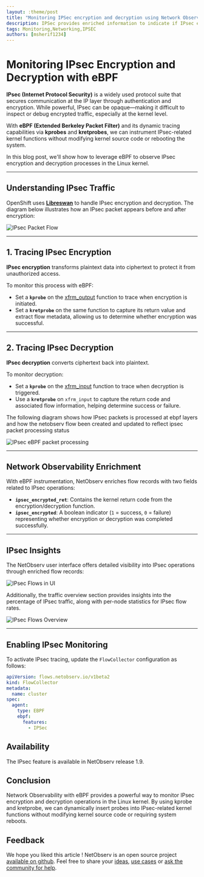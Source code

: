 ```yaml
---
layout: :theme/post
title: "Monitoring IPSec encryption and decryption using Network Observability"
description: IPSec provides enriched information to indicate if IPsec encryption or decryption using libreswan was successful or not
tags: Monitoring,Networking,IPSEC
authors: [msherif1234]
---
```


# Monitoring IPsec Encryption and Decryption with eBPF

**IPsec (Internet Protocol Security)** is a widely used protocol suite that secures communication at the IP layer through authentication and encryption. While powerful, IPsec can be opaque—making it difficult to inspect or debug encrypted traffic, especially at the kernel level.

With **eBPF (Extended Berkeley Packet Filter)** and its dynamic tracing capabilities via **kprobes** and **kretprobes**, we can instrument IPsec-related kernel functions without modifying kernel source code or rebooting the system.

In this blog post, we'll show how to leverage eBPF to observe IPsec encryption and decryption processes in the Linux kernel.

---

## Understanding IPsec Traffic

OpenShift uses [**Libreswan**](https://libreswan.org/) to handle IPsec encryption and decryption. The diagram below illustrates how an IPsec packet appears before and after encryption:

![IPsec Packet Flow](ipsec-packet.png)

---

## 1. Tracing IPsec Encryption

**IPsec encryption** transforms plaintext data into ciphertext to protect it from unauthorized access.

To monitor this process with eBPF:

- Set a **`kprobe`** on the [xfrm_output](https://elixir.bootlin.com/linux/v6.15.3/source/net/xfrm/xfrm_output.c#L743) function to trace when encryption is initiated.
- Set a **`kretprobe`** on the same function to capture its return value and extract flow metadata, allowing us to determine whether encryption was successful.

---

## 2. Tracing IPsec Decryption

**IPsec decryption** converts ciphertext back into plaintext.

To monitor decryption:

- Set a **`kprobe`** on the [xfrm_input](https://elixir.bootlin.com/linux/v6.15.3/source/net/xfrm/xfrm_input.c#L463) function to trace when decryption is triggered.
- Use a **`kretprobe`** on `xfrm_input` to capture the return code and associated flow information, helping determine success or failure.

The following diagram shows how IPsec packets is processed at ebpf layers and how the netobserv flow been created and updated to reflect ipsec packet processing status


![IPsec eBPF packet processing](ipsec.png)

---

## Network Observability Enrichment

With eBPF instrumentation, NetObserv enriches flow records with two fields related to IPsec operations:

- **`ipsec_encrypted_ret`**: Contains the kernel return code from the encryption/decryption function.
- **`ipsec_encrypted`**: A boolean indicator (`1` = success, `0` = failure) representing whether encryption or decryption was completed successfully.

---

## IPsec Insights

The NetObserv user interface offers detailed visibility into IPsec operations through enriched flow records:

![IPsec Flows in UI](ipsec-flows.png)

Additionally, the traffic overview section provides insights into the percentage of IPsec traffic, along with per-node statistics for IPsec flow rates.

![IPsec Flows Overview](ipsec-dashboard.png)

---

## Enabling IPsec Monitoring

To activate IPsec tracing, update the `FlowCollector` configuration as follows:

```yaml
apiVersion: flows.netobserv.io/v1beta2
kind: FlowCollector
metadata:
  name: cluster
spec:
  agent:
    type: EBPF
    ebpf:
      features:
        - IPSec
```


## Availability

The IPsec feature is available in NetObserv release 1.9.


## Conclusion
Network Observability with eBPF provides a powerful way to monitor IPsec encryption and decryption operations in the Linux kernel. By using kprobe and kretprobe, we can dynamically insert probes into IPsec-related kernel functions without modifying kernel source code or requiring system reboots.


## Feedback

We hope you liked this article !
NetObserv is an open source project [available on github](https://github.com/netobserv).
Feel free to share your [ideas](https://github.com/orgs/netobserv/discussions/categories/ideas), [use cases](https://github.com/orgs/netobserv/discussions/categories/show-and-tell) or [ask the community for help](https://github.com/orgs/netobserv/discussions/categories/q-a).
